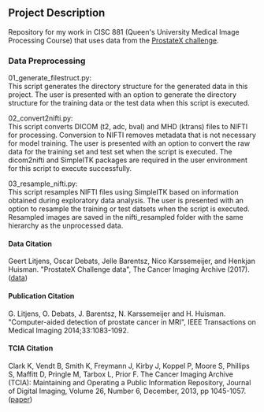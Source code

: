 ## Project Description
Repository for my work in CISC 881 (Queen's University Medical Image Processing Course) that uses data from the [ProstateX challenge](https://www.aapm.org/GrandChallenge/PROSTATEx-2/).

### Data Preprocessing
01_generate_filestruct.py:  
This script generates the directory structure for the generated data in this project. The user is presented with an option to generate the directory structure for the training data or the test data when this script is executed. 

02_convert2nifti.py:   
This script converts DICOM (t2, adc, bval) and MHD (ktrans) files to NIFTI for processing. Conversion to NIFTI removes metadata that is not necessary for model training. The user is presented with an option to convert the raw data for the training set and test set when the script is executed. The dicom2nifti and SimpleITK packages are required in the user environment for this script to execute successfully.

03_resample_nifti.py:  
This script resamples NIFTI files using SimpleITK based on information obtained during exploratory data analysis. The user is presented with an option to resample the training or test datsets when the script is executed. Resampled images are saved in the nifti_resampled folder with the same hierarchy as the unprocessed data. 

#### Data Citation

Geert Litjens, Oscar Debats, Jelle Barentsz, Nico Karssemeijer, and Henkjan Huisman. "ProstateX Challenge data", The Cancer Imaging Archive (2017). ([data](https://doi.org/10.7937/K9TCIA.2017.MURS5CL))

#### Publication Citation

G. Litjens, O. Debats, J. Barentsz, N. Karssemeijer and H. Huisman. "Computer-aided detection of prostate cancer in MRI", IEEE Transactions on Medical Imaging 2014;33:1083-1092.

#### TCIA Citation

Clark K, Vendt B, Smith K, Freymann J, Kirby J, Koppel P, Moore S, Phillips S, Maffitt D, Pringle M, Tarbox L, Prior F. The Cancer Imaging Archive (TCIA): Maintaining and Operating a Public Information Repository, Journal of Digital Imaging, Volume 26, Number 6, December, 2013, pp 1045-1057. ([paper](http://link.springer.com/article/10.1007%2Fs10278-013-9622-7))